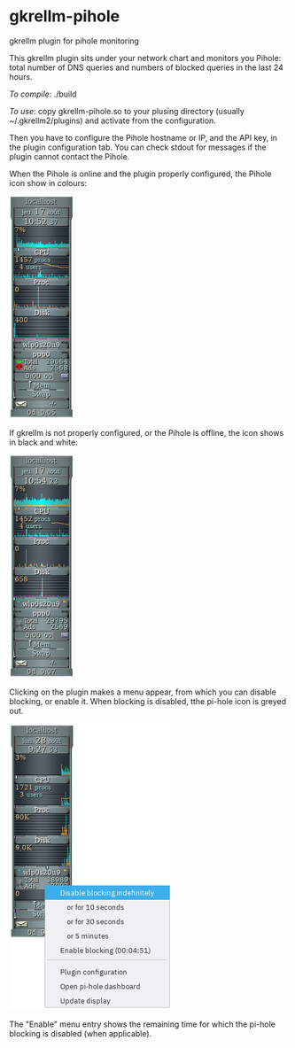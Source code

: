 # gkrellm-pihole
gkrellm plugin for pihole monitoring

This gkrellm plugin sits under your network chart and monitors you Pihole:
total number of DNS queries and numbers of blocked queries in the last 24 hours.

*To compile*:
./build

*To use*:
copy gkrellm-pihole.so to your plusing directory (usually ~/.gkrellm2/plugins) and activate from the configuration.

Then you have to configure the Pihole hostname or IP, and the API key, in the plugin configuration tab.
You can check stdout for messages if the plugin cannot contact the Pihole.

When the Pihole is online and the plugin properly configured, the Pihole icon show in colours:

![pihole online](docs/gkrellm-pihole-online.png)

If gkrellm is not properly configured, or the Pihole is offline, the icon shows in black and white:

![pihole offline](docs/gkrellm-pihole-offline.png)

Clicking on the plugin makes a menu appear, from which you can disable blocking, or enable it. When blocking is disabled, tthe pi-hole icon is greyed out.

![pihole menu](docs/gkrellm-pihole-menu.png)

The "Enable" menu entry shows the remaining time for which the pi-hole blocking is disabled (when applicable).

